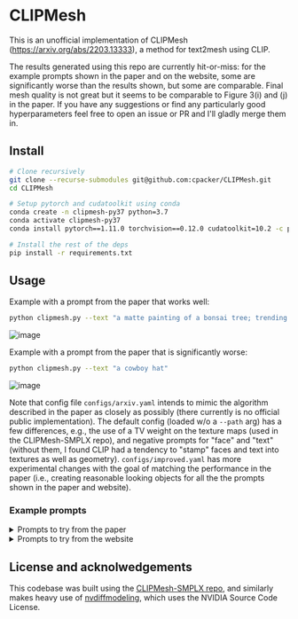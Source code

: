 # CLIPMesh

This is an unofficial implementation of CLIPMesh (https://arxiv.org/abs/2203.13333), a method for text2mesh using CLIP.

The results generated using this repo are currently hit-or-miss: for the example prompts shown in the paper and on the website, some are significantly worse than the results shown, but some are comparable. Final mesh quality is not great but it seems to be comparable to Figure 3(i) and (j) in the paper. If you have any suggestions or find any particularly good hyperparameters feel free to open an issue or PR and I'll gladly merge them in.

## Install

```sh
# Clone recursively
git clone --recurse-submodules git@github.com:cpacker/CLIPMesh.git
cd CLIPMesh

# Setup pytorch and cudatoolkit using conda
conda create -n clipmesh-py37 python=3.7
conda activate clipmesh-py37
conda install pytorch==1.11.0 torchvision==0.12.0 cudatoolkit=10.2 -c pytorch

# Install the rest of the deps
pip install -r requirements.txt
```

## Usage

Example with a prompt from the paper that works well:

```sh
python clipmesh.py --text "a matte painting of a bonsai tree; trending on artstation"
```
![image](https://user-images.githubusercontent.com/5475622/185275526-56526e27-8fa9-44c9-9c87-dcb3d5d940aa.png)

Example with a prompt from the paper that is significantly worse:

```sh
python clipmesh.py --text "a cowboy hat"
```
![image](https://user-images.githubusercontent.com/5475622/185278786-7b08b149-4d53-4917-b211-4a478467adc4.png)

Note that config file `configs/arxiv.yaml` intends to mimic the algorithm described in the paper as closely as possibly (there currently is no official public implementation). 
The default config (loaded w/o a `--path` arg) has a few differences, e.g., the use of a TV weight on the texture maps (used in the CLIPMesh-SMPLX repo), and negative prompts for "face" and "text" (without them, I found CLIP had a tendency to "stamp" faces and text into textures as well as geometry).
`configs/improved.yaml` has more experimental changes with the goal of matching the performance in the paper (i.e., creating reasonable looking objects for all the the prompts shown in the paper and website).

### Example prompts

<details>
  <summary>Prompts to try from the paper</summary>

    (Figure 2) "a christmas tree with a star on top"
    (Figure 3a) "a 🛸"
    (Figure 3b) "thors hammer"
    (Figure 3c) "a red and blue fire hydrant with flowers round it."
    (Figure 3d) "a cowboy hat"
    (Figure 3e) "a red chair"
    (Figure 3g) "a matte painting of a bonsai tree; trending on artstation"
</details>

<details>
  <summary>Prompts to try from the website</summary>

    an armchair in the shape of an avocado
    a lamp shade
    a wooden table
    a 🥞
    a colorful crotchet candle
    a pyramid of giza
    a professional high quality emoji of a lovestruck cup of boba.
    matte painting of a bonsai tree; trending on artstation
    a red and blue fire hydrant with flowers around it.
    a cowboy hat
    a redbull can
    a UFO
    a milkshake
    salvador dali
    a table with oranges on it
</details>

## License and acknolwedgements

This codebase was built using the [CLIPMesh-SMPLX repo](https://github.com/NasirKhalid24/CLIPMesh-SMPLX), and similarly makes heavy use of [nvdiffmodeling](https://github.com/NVlabs/nvdiffmodeling), which uses the NVIDIA Source Code License.
